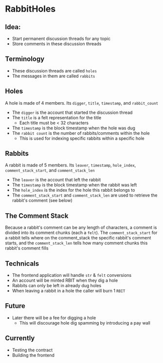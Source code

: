 # RabbitHoles

## Idea:
- Start permanent discussion threads for any topic
- Store comments in these discussion threads

## Terminology
- These discussion threads are called `holes`
- The messages in them are called `rabbits`

## Holes
A hole is made of 4 members. Its `digger`, `title`, `timestamp`, and `rabbit_count`
- The `digger` is the account that started the discussion thread
- The `title` is a felt representation for the title
  - Each title must be < 32 characters
- The `timestamp` is the block timestamp when the hole was dug
- The `rabbit count` is the number of rabbits/comments within the hole
  - This is used for indexing specific rabbits within a specific hole 

## Rabbits
A rabbit is made of 5 members. Its `leaver`, `timestamp`, `hole_index`, `comment_stack_start`, and `comment_stack_len`
- The `leaver` is the account that left the rabbit
- The `timestamp` is the block timestamp when the rabbit was left
- The `hole_index` is the index for the hole this rabbit belongs to
- The `comment_stack_start` and `comment_stack_len` are used to retrieve the rabbit's comment (see below)

## The Comment Stack
Because a rabbit's comment can be any length of characters, a comment is divided into its comment chunks (each a `felt`). The `comment_stack_start` for a rabbit tells where on the comment_stack the specific rabbit's comment starts, and the `comment_stack_len` tells how many comment chunks this rabbit's comment fills

## Technicals
- The frontend application will handle `str` & `felt` conversions
- An account will be minted RBIT when they dig a hole
- Rabbits can only be left in already dug holes
- When leaving a rabbit in a hole the caller will burn 1 `RBIT`

## Future
- Later there will be a fee for digging a hole
  - This will discourage hole dig spamming by introducing a pay wall

## Currently
- Testing the contract
- Building the frontend 
